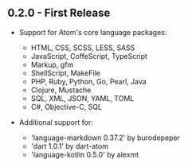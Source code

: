 ## 0.2.0 - First Release

+ Support for Atom's core language packages:
  - HTML, CSS, SCSS, LESS, SASS
  - JavaScript, CoffeScript, TypeScript
  - Markup, gfm
  - ShellScript, MakeFile
  - PHP, Ruby, Python, Go, Pearl, Java
  - Clojure, Mustache
  - SQL, XML, JSON, YAML, TOML
  - C#, Objective-C, SQL

+ Additional support for:
  - 'language-markdown 0.37.2' by burodepeper
  - 'dart 1.0.1' by dart-atom
  - 'language-kotlin 0.5.0' by alexmt
